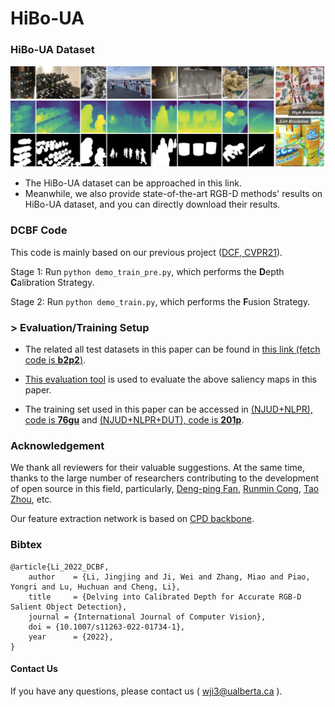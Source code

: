 # HiBo-UA

### HiBo-UA Dataset
![avatar](https://github.com/jiwei0921/HiBo-UA/blob/main/HiBo.png)  

+ The HiBo-UA dataset can be approached in this link.
+ Meanwhile, we also provide state-of-the-art RGB-D methods' results on HiBo-UA dataset, and you can directly download their results.



### DCBF Code
This code is mainly based on our previous project ([DCF, CVPR21](https://github.com/jiwei0921/DCF)).

Stage 1: Run ```python demo_train_pre.py```, which performs the **D**epth **C**alibration Strategy.

Stage 2: Run ```python demo_train.py```, which performs the **F**usion Strategy.


### > Evaluation/Training Setup

+ The related all test datasets in this paper can be found in [this link (fetch code is **b2p2**)](https://pan.baidu.com/s/1sx1En1ecNyDf12jNGFeYZQ).
+ [This evaluation tool](https://github.com/jiwei0921/Saliency-Evaluation-Toolbox) is used to evaluate the above saliency maps in this paper.

+ The training set used in this paper can be accessed in [(NJUD+NLPR), code is **76gu**](https://pan.baidu.com/s/1sNxe3Szu7O_Qci1OGmKIKQ) and [(NJUD+NLPR+DUT), code is **201p**](https://pan.baidu.com/s/19aiosd_73VGMg7PB7HJzww).



### Acknowledgement

We thank all reviewers for their valuable suggestions. At the same time, thanks to the large number of researchers contributing to the development of open source in this field, particularly, [Deng-ping Fan](http://dpfan.net), [Runmin Cong](https://rmcong.github.io), [Tao Zhou](https://taozh2017.github.io), etc.

Our feature extraction network is based on [CPD backbone](https://github.com/wuzhe71/CPD).

### Bibtex
```
@article{Li_2022_DCBF,
    author    = {Li, Jingjing and Ji, Wei and Zhang, Miao and Piao, Yongri and Lu, Huchuan and Cheng, Li},
    title     = {Delving into Calibrated Depth for Accurate RGB-D Salient Object Detection},
    journal = {International Journal of Computer Vision},
    doi = {10.1007/s11263-022-01734-1},
    year      = {2022},
}
```

#### Contact Us
If you have any questions, please contact us ( wji3@ualberta.ca ).
